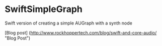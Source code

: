 SwiftSimpleGraph
================

Swift version of creating a simple AUGraph with a synth node

[Blog post] (http://www.rockhoppertech.com/blog/swift-and-core-audio/ "Blog Post")


